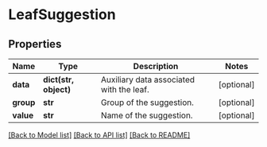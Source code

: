 # LeafSuggestion

## Properties
Name | Type | Description | Notes
------------ | ------------- | ------------- | -------------
**data** | **dict(str, object)** | Auxiliary data associated with the leaf. | [optional] 
**group** | **str** | Group of the suggestion. | [optional] 
**value** | **str** | Name of the suggestion. | [optional] 

[[Back to Model list]](../README.md#documentation-for-models) [[Back to API list]](../README.md#documentation-for-api-endpoints) [[Back to README]](../README.md)

